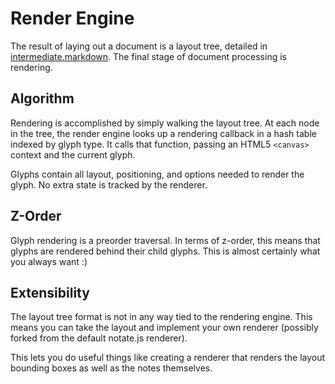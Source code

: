 
Render Engine
=============

The result of laying out a document is a layout tree, detailed in 
[intermediate.markdown](https://github.com/davekilian/notate.js/blob/master/doc/intermediate.markdown).
The final stage of document processing is rendering. 

## Algorithm

Rendering is accomplished by simply walking the layout tree. At 
each node in the tree, the render engine looks up a rendering callback
in a hash table indexed by glyph type. It calls that function, passing an
HTML5 `<canvas>` context and the current glyph. 

Glyphs contain all layout, positioning, and options needed to render the 
glyph. No extra state is tracked by the renderer.

## Z-Order

Glyph rendering is a preorder traversal. In terms of z-order, this means
that glyphs are rendered behind their child glyphs. This is almost certainly
what you always want :)

## Extensibility

The layout tree format is not in any way tied to the rendering engine. This
means you can take the layout and implement your own renderer (possibly 
forked from the default notate.js renderer). 

This lets you do useful things like creating a renderer that renders the 
layout bounding boxes as well as the notes themselves.

